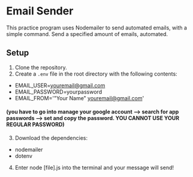 # Email Sender

This practice program uses Nodemailer to send automated emails, with a simple command. Send a specified amount of emails, automated.

## Setup

1. Clone the repository.
2. Create a `.env` file in the root directory with the following contents:

- EMAIL_USER=youremail@gmail.com
- EMAIL_PASSWORD=yourpassword
- EMAIL_FROM='"Your Name" youremail@gmail.com'

#### (you have to go into manage your google account --> search for app passwords --> set and copy the password. YOU CANNOT USE YOUR REGULAR PASSWORD)

3. Download the dependencies:

- nodemailer
- dotenv

4. Enter node [file].js into the terminal and your message will send!
